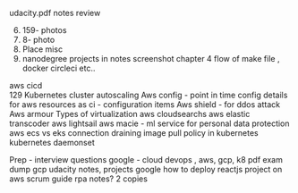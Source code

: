 udacity.pdf notes review


6. 159- photos
7. 8- photo
9. Place misc
10.   nanodegree projects in notes screenshot
    chapter 4 flow of make file , docker circleci etc..

aws cicd   
   129 Kubernetes cluster autoscaling 
Aws config - point in time config details for aws resources as ci - configuration items
Aws shield - for ddos attack 
Aws armour
Types of virtualization
aws cloudsearchs
aws elastic transcoder
aws lightsail
aws macie - ml service for personal data protection 
aws ecs vs eks
connection draining
image pull policy in kubernetes   
kubernetes daemonset





Prep - 
interview questions google - cloud devops , aws, gcp, k8
pdf exam dump gcp 
udacity notes,
projects 
   google how to deploy reactjs project on aws
scrum guide
rpa notes? 2 copies

